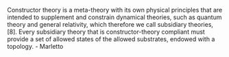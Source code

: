 Constructor theory is a meta-theory with its own physical principles that are intended to supplement and constrain dynamical theories, such as quantum theory and general relativity, which therefore we call subsidiary theories, [8]. Every subsidiary theory that is constructor-theory compliant must provide a set of allowed states of the allowed substrates, endowed with a topology. - Marletto
